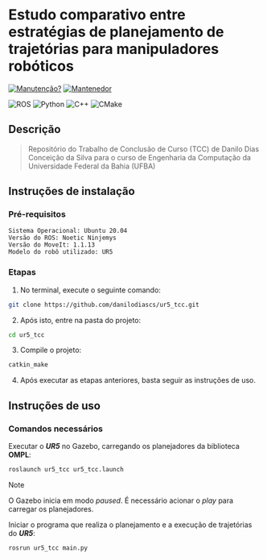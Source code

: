# Estudo comparativo entre estratégias de planejamento de trajetórias para manipuladores robóticos

[![Manutenção?](https://img.shields.io/badge/Manutenção%3f-Sim-darkgreen.svg)](https://shields.io/)
[![Mantenedor](https://img.shields.io/badge/Mantenedor-Danilo_Dias-darkblue.svg)](https://shields.io/)
<!-- ![Visual Studio Code](https://img.shields.io/badge/Visual%20Studio%20Code-0078d7.svg?style=for-the-badge&logo=visual-studio-code&logoColor=white) -->
![ROS](https://img.shields.io/badge/ros-%230A0FF9.svg?style=for-the-badge&logo=ros&logoColor=white)
![Python](https://img.shields.io/badge/python-3670A0?style=for-the-badge&logo=python&logoColor=ffdd54)
![C++](https://img.shields.io/badge/c++-%2300599C.svg?style=for-the-badge&logo=c%2B%2B&logoColor=white)
![CMake](https://img.shields.io/badge/CMake-%23008FBA.svg?style=for-the-badge&logo=cmake&logoColor=white)


## Descrição

>Repositório do Trabalho de Conclusão de Curso (TCC) de Danilo Dias Conceição da Silva para o curso de Engenharia da Computação da Universidade Federal da Bahia (UFBA)

## Instruções de instalação

### Pré-requisitos

```
Sistema Operacional: Ubuntu 20.04
Versão do ROS: Noetic Ninjemys  
Versão do MoveIt: 1.1.13
Modelo do robô utilizado: UR5 
```

### Etapas

1. No terminal, execute o seguinte comando:

```bash
git clone https://github.com/danilodiascs/ur5_tcc.git
```

2. Após isto, entre na pasta do projeto:
```bash
cd ur5_tcc
```

3. Compile o projeto:
```bash
catkin_make
```

4. Após executar as etapas anteriores, basta seguir as instruções de uso.

## Instruções de uso

### Comandos necessários 

Executar o ***UR5*** no Gazebo, carregando os planejadores da biblioteca **OMPL**:

```bash
roslaunch ur5_tcc ur5_tcc.launch 
```

<!-- **OBS**: -->
>[!NOTE]
>O Gazebo inicia em modo *paused*. É necessário acionar o *play* para carregar os planejadores.


Iniciar o programa que realiza o planejamento e a execução de trajetórias do ***UR5***:

```bash
rosrun ur5_tcc main.py 
```

<!-- ## Ilustrações -->

<!-- ![Logo do ROS](https://d2908q01vomqb2.cloudfront.net/ca3512f4dfa95a03169c5a670a4c91a19b3077b4/2018/11/26/ros-logo-300x168.jpg) -->